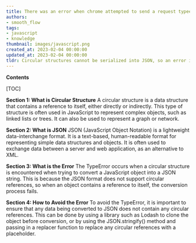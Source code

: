```yaml
---
title: There was an error when chrome attempted to send a request typeerror cannot convert a circular structure into json
authors:
- smooth_flow
tags:
- javascript
- knowledge
thumbnail: images/javascript.png
created_at: 2023-02-04 00:00:00
updated_at: 2023-02-04 00:00:00
tldr: Circular structures cannot be serialized into JSON, so an error is thrown.
---
```


**Contents**

[TOC]

**Section 1: What is Circular Structure**
A circular structure is a data structure that contains a reference to itself, either directly or indirectly. This type of structure is often used in JavaScript to represent complex objects, such as linked lists or trees. It can also be used to represent a graph or network.

**Section 2: What is JSON**
JSON (JavaScript Object Notation) is a lightweight data-interchange format. It is a text-based, human-readable format for representing simple data structures and objects. It is often used to exchange data between a server and web application, as an alternative to XML.

**Section 3: What is the Error**
The TypeError occurs when a circular structure is encountered when trying to convert a JavaScript object into a JSON string. This is because the JSON format does not support circular references, so when an object contains a reference to itself, the conversion process fails.

**Section 4: How to Avoid the Error**
To avoid the TypeError, it is important to ensure that any data being converted to JSON does not contain any circular references. This can be done by using a library such as Lodash to clone the object before conversion, or by using the JSON.stringify() method and passing in a replacer function to replace any circular references with a placeholder.
